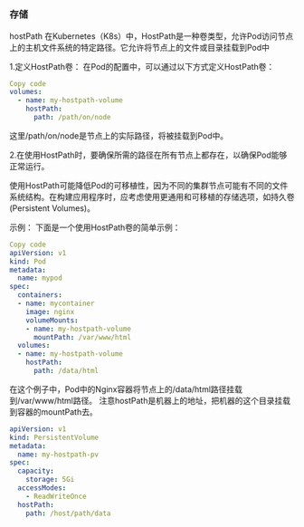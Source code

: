 #
##
### 存储
hostPath
在Kubernetes（K8s）中，HostPath是一种卷类型，允许Pod访问节点上的主机文件系统的特定路径。它允许将节点上的文件或目录挂载到Pod中

1.定义HostPath卷：
在Pod的配置中，可以通过以下方式定义HostPath卷：

```yaml
Copy code
volumes:
  - name: my-hostpath-volume
    hostPath:
      path: /path/on/node
```
这里/path/on/node是节点上的实际路径，将被挂载到Pod中。

2.在使用HostPath时，要确保所需的路径在所有节点上都存在，以确保Pod能够正常运行。

使用HostPath可能降低Pod的可移植性，因为不同的集群节点可能有不同的文件系统结构。在构建应用程序时，应考虑使用更通用和可移植的存储选项，如持久卷 (Persistent Volumes)。

示例：
下面是一个使用HostPath卷的简单示例：

```yaml
Copy code
apiVersion: v1
kind: Pod
metadata:
  name: mypod
spec:
  containers:
  - name: mycontainer
    image: nginx
    volumeMounts:
    - name: my-hostpath-volume
      mountPath: /var/www/html
  volumes:
  - name: my-hostpath-volume
    hostPath:
      path: /data/html
```
在这个例子中，Pod中的Nginx容器将节点上的/data/html路径挂载到/var/www/html路径。
注意hostPath是机器上的地址，把机器的这个目录挂载到容器的mountPath去。

```yml
apiVersion: v1
kind: PersistentVolume
metadata:
  name: my-hostpath-pv
spec:
  capacity:
    storage: 5Gi
  accessModes:
    - ReadWriteOnce
  hostPath:
    path: /host/path/data
```